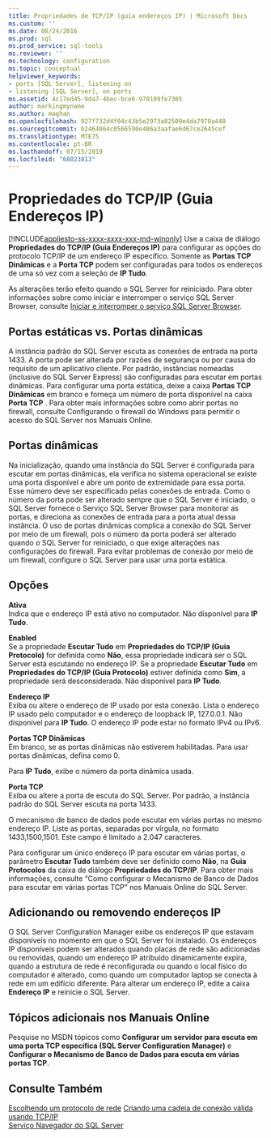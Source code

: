 ```yaml
---
title: Propriedades de TCP/IP (guia endereços IP) | Microsoft Docs
ms.custom: ''
ms.date: 08/24/2016
ms.prod: sql
ms.prod_service: sql-tools
ms.reviewer: ''
ms.technology: configuration
ms.topic: conceptual
helpviewer_keywords:
- ports [SQL Server], listening on
- listening [SQL Server], on ports
ms.assetid: 4c17ed45-9da7-4bec-bce6-970109fe7365
author: markingmyname
ms.author: maghan
ms.openlocfilehash: 927f732d4f04c43b5e2973a82509e4da7970a448
ms.sourcegitcommit: b2464064c0566590e486a3aafae6d67ce2645cef
ms.translationtype: MTE75
ms.contentlocale: pt-BR
ms.lasthandoff: 07/15/2019
ms.locfileid: "68023813"
---
```

# <a name="tcpip-properties-ip-addresses-tab"></a>Propriedades do TCP/IP (Guia Endereços IP)
[!INCLUDE[appliesto-ss-xxxx-xxxx-xxx-md-winonly](../../includes/appliesto-ss-xxxx-xxxx-xxx-md-winonly.md)]
  Use a caixa de diálogo **Propriedades do TCP/IP (Guia Endereços IP)** para configurar as opções do protocolo TCP/IP de um endereço IP específico. Somente as **Portas TCP Dinâmicas** e a **Porta TCP** podem ser configuradas para todos os endereços de uma só vez com a seleção de **IP Tudo**.  
  
 As alterações terão efeito quando o SQL Server for reiniciado. Para obter informações sobre como iniciar e interromper o serviço SQL Server Browser, consulte [Iniciar e interromper o serviço SQL Server Browser](../../database-engine/configure-windows/start-stop-pause-resume-restart-sql-server-services.md).  
  
## <a name="static-vs-dynamic-ports"></a>Portas estáticas vs. Portas dinâmicas  
 A instância padrão do SQL Server escuta as conexões de entrada na porta 1433. A porta pode ser alterada por razões de segurança ou por causa do requisito de um aplicativo cliente. Por padrão, instâncias nomeadas (inclusive do SQL Server Express) são configuradas para escutar em portas dinâmicas. Para configurar uma porta estática, deixe a caixa **Portas TCP Dinâmicas** em branco e forneça um número de porta disponível na caixa **Porta TCP** . Para obter mais informações sobre como abrir portas no firewall, consulte Configurando o firewall do Windows para permitir o acesso do SQL Server nos Manuais Online.  
  
## <a name="dynamic-ports"></a>Portas dinâmicas  
 Na inicialização, quando uma instância do SQL Server é configurada para escutar em portas dinâmicas, ela verifica no sistema operacional se existe uma porta disponível e abre um ponto de extremidade para essa porta. Esse número deve ser especificado pelas conexões de entrada. Como o número da porta pode ser alterado sempre que o SQL Server é iniciado, o SQL Server fornece o Serviço SQL Server Browser para monitorar as portas, e direciona as conexões de entrada para a porta atual dessa instância. O uso de portas dinâmicas complica a conexão do SQL Server por meio de um firewall, pois o número da porta poderá ser alterado quando o SQL Server for reiniciado, o que exige alterações nas configurações do firewall. Para evitar problemas de conexão por meio de um firewall, configure o SQL Server para usar uma porta estática.  
  
## <a name="options"></a>Opções  
 **Ativa**  
 Indica que o endereço IP está ativo no computador. Não disponível para **IP Tudo**.  
  
 **Enabled**  
 Se a propriedade **Escutar Tudo** em **Propriedades do TCP/IP (Guia Protocolo)** for definida como **Não**, essa propriedade indicará ser o SQL Server está escutando no endereço IP. Se a propriedade **Escutar Tudo** em **Propriedades do TCP/IP (Guia Protocolo)** estiver definida como **Sim**, a propriedade será desconsiderada. Não disponível para **IP Tudo**.  
  
 **Endereço IP**  
 Exiba ou altere o endereço de IP usado por esta conexão. Lista o endereço IP usado pelo computador e o endereço de loopback IP, 127.0.0.1. Não disponível para **IP Tudo**. O endereço IP pode estar no formato IPv4 ou IPv6.  
  
 **Portas TCP Dinâmicas**  
 Em branco, se as portas dinâmicas não estiverem habilitadas. Para usar portas dinâmicas, defina como 0.  
  
 Para **IP Tudo**, exibe o número da porta dinâmica usada.  
  
 **Porta TCP**  
 Exiba ou altere a porta de escuta do SQL Server. Por padrão, a instância padrão do SQL Server escuta na porta 1433.  
  
 O mecanismo de banco de dados pode escutar em várias portas no mesmo endereço IP. Liste as portas, separadas por vírgula, no formato 1433,1500,1501. Este campo é limitado a 2.047 caracteres.  
  
 Para configurar um único endereço IP para escutar em várias portas, o parâmetro **Escutar Tudo** também deve ser definido como **Não**, na **Guia Protocolos** da caixa de diálogo **Propriedades do TCP/IP**. Para obter mais informações, consulte “Como configurar o Mecanismo de Banco de Dados para escutar em várias portas TCP” nos Manuais Online do SQL Server.  
  
## <a name="adding-or-removing-ip-addresses"></a>Adicionando ou removendo endereços IP  
 O SQL Server Configuration Manager exibe os endereços IP que estavam disponíveis no momento em que o SQL Server foi instalado. Os endereços IP disponíveis podem ser alterados quando placas de rede são adicionadas ou removidas, quando um endereço IP atribuído dinamicamente expira, quando a estrutura de rede é reconfigurada ou quando o local físico do computador é alterado, como quando um computador laptop se conecta à rede em um edifício diferente. Para alterar um endereço IP, edite a caixa **Endereço IP** e reinicie o SQL Server.  
  
## <a name="additional-topics-in-books-online"></a>Tópicos adicionais nos Manuais Online  
 Pesquise no MSDN tópicos como **Configurar um servidor para escuta em uma porta TCP específica (SQL Server Configuration Manager)** e **Configurar o Mecanismo de Banco de Dados para escuta em várias portas TCP**.  
  
## <a name="see-also"></a>Consulte Também  
 [Escolhendo um protocolo de rede](https://msdn.microsoft.com/library/ms187892(v=sql.120).aspx)   
 [Criando uma cadeia de conexão válida usando TCP/IP](creating-a-valid-connection-string-using-tcp-ip.md)   
 [Serviço Navegador do SQL Server](sql-server-browser-service.md)  
  
  
